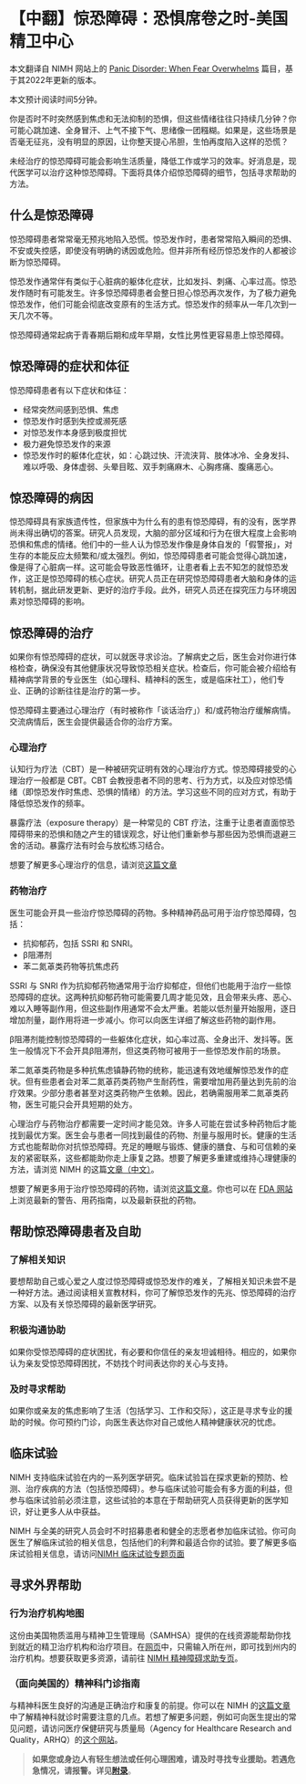 # 【中翻】惊恐障碍：恐惧席卷之时-美国精卫中心

本文翻译自 NIMH 网站上的 [Panic Disorder: When Fear Overwhelms](https://www.nimh.nih.gov/health/publications/panic-disorder-when-fear-overwhelms) 篇目，基于其2022年更新的版本。

本文预计阅读时间5分钟。

你是否时不时突然感到焦虑和无法抑制的恐惧，但这些情绪往往只持续几分钟？你可能心跳加速、全身冒汗、上气不接下气、思绪像一团糨糊。如果是，这些场景是否毫无征兆，没有明显的原因，让你整天提心吊胆，生怕再度陷入这样的恐慌？

未经治疗的惊恐障碍可能会影响生活质量，降低工作或学习的效率。好消息是，现代医学可以治疗这种惊恐障碍。下面将具体介绍惊恐障碍的细节，包括寻求帮助的方法。

## 什么是惊恐障碍

惊恐障碍患者常常毫无预兆地陷入恐慌。惊恐发作时，患者常常陷入瞬间的恐惧、不安或失控感，即使没有明确的诱因或危险。但并非所有经历惊恐发作的人都被诊断为惊恐障碍。

惊恐发作通常伴有类似于心脏病的躯体化症状，比如发抖、刺痛、心率过高。惊恐发作随时有可能发生。许多惊恐障碍患者会整日担心惊恐再次发作，为了极力避免惊恐发作，他们可能会彻底改变原有的生活方式。惊恐发作的频率从一年几次到一天几次不等。

惊恐障碍通常起病于青春期后期和成年早期，女性比男性更容易患上惊恐障碍。

## 惊恐障碍的症状和体征

惊恐障碍患者有以下症状和体征：

- 经常突然间感到恐惧、焦虑
- 惊恐发作时感到失控或濒死感
- 对惊恐发作本身感到极度担忧
- 极力避免惊恐发作的来源
- 惊恐发作时的躯体化症状，如：心跳过快、汗流浃背、肢体冰冷、全身发抖、难以呼吸、身体虚弱、头晕目眩、双手刺痛麻木、心胸疼痛、腹痛恶心。

## 惊恐障碍的病因

惊恐障碍具有家族遗传性，但家族中为什么有的患有惊恐障碍，有的没有，医学界尚未得出确切的答案。研究人员发现，大脑的部分区域和行为在很大程度上会影响恐惧和焦虑的情绪。他们中的一些人认为惊恐发作像是身体自发的「假警报」，对生存的本能反应太频繁和/或太强烈。例如，惊恐障碍患者可能会觉得心跳加速，像是得了心脏病一样。这可能会导致恶性循环，让患者看上去不知怎的就惊恐发作，这正是惊恐障碍的核心症状。研究人员正在研究惊恐障碍患者大脑和身体的运转机制，据此研发更新、更好的治疗手段。此外，研究人员还在探究压力与环境因素对惊恐障碍的影响。

## 惊恐障碍的治疗

如果你有惊恐障碍的症状，可以就医寻求诊治。了解病史之后，医生会对你进行体格检查，确保没有其他健康状况导致惊恐相关症状。检查后，你可能会被介绍给有精神病学背景的专业医生（如心理科、精神科的医生，或是临床社工），他们专业、正确的诊断往往是治疗的第一步。

惊恐障碍主要通过心理治疗（有时被称作「谈话治疗」）和/或药物治疗缓解病情。交流病情后，医生会提供最适合你的治疗方案。

### 心理治疗

认知行为疗法（CBT）是一种被研究证明有效的心理治疗方式。惊恐障碍接受的心理治疗一般都是 CBT。CBT 会教授患者不同的思考、行为方式，以及应对惊恐情绪（即惊恐发作时焦虑、恐惧的情绪）的方法。学习这些不同的应对方式，有助于降低惊恐发作的频率。

暴露疗法（exposure therapy）是一种常见的 CBT 疗法，注重于让患者直面惊恐障碍带来的恐惧和随之产生的错误观念，好让他们重新参与那些因为恐惧而退避三舍的活动。暴露疗法有时会与放松练习结合。

想要了解更多心理治疗的信息，请浏览[这篇文章](./Psychotherapies.md)

### 药物治疗

医生可能会开具一些治疗惊恐障碍的药物。多种精神药品可用于治疗惊恐障碍，包括：

- 抗抑郁药，包括 SSRI 和 SNRI。
- β阻滞剂
- 苯二氮䓬类药物等抗焦虑药

SSRI 与 SNRI 作为抗抑郁药物通常用于治疗抑郁症，但他们也能用于治疗一些惊恐障碍的症状。这两种抗抑郁药物可能需要几周才能见效，且会带来头疼、恶心、难以入睡等副作用，但这些副作用通常不会太严重。若能以低剂量开始服用，逐日增加剂量，副作用将进一步减小。你可以向医生详细了解这些药物的副作用。

β阻滞剂能控制惊恐障碍的一些躯体化症状，如心率过高、全身出汗、发抖等。医生一般情况下不会开具β阻滞剂，但这类药物可被用于一些惊恐发作前的场景。

苯二氮䓬类药物是多种抗焦虑镇静药物的统称，能迅速有效地缓解惊恐发作的症状。但有些患者会对苯二氮䓬药类药物产生耐药性，需要增加用药量达到先前的治疗效果。少部分患者甚至对这类药物产生依赖。因此，若确需服用苯二氮䓬类药物，医生可能只会开具短期的处方。

心理治疗与药物治疗都需要一定时间才能见效。许多人可能在尝试多种药物后才能找到最优方案。医生会与患者一同找到最佳的药物、剂量与服用时长。健康的生活方式也能帮助你对抗惊恐障碍。充足的睡眠与锻炼、健康的膳食、与和可信赖的亲友的紧密联系，这些都能助你走上康复之路。想要了解更多重建或维持心理健康的方法，请浏览 NIMH 的这篇[文章（中文）](./SelfCare.md)。

想要了解更多用于治疗惊恐障碍的药物，请浏览[这篇文章](./Medications.md)。你也可以在 [FDA 网站](https://www.fda.gov/drugsatfda) 上浏览最新的警告、用药指南，以及最新获批的药物。

## 帮助惊恐障碍患者及自助

### 了解相关知识

要想帮助自己或心爱之人度过惊恐障碍或惊恐发作的难关，了解相关知识未尝不是一种好方法。通过阅读相关宣教材料，你可了解惊恐发作的先兆、惊恐障碍的治疗方案、以及有关惊恐障碍的最新医学研究。

### 积极沟通协助

如果你受惊恐障碍的症状困扰，有必要和你信任的亲友坦诚相待。相应的，如果你认为亲友受惊恐障碍困扰，不妨找个时间表达你的关心与支持。

### 及时寻求帮助

如果你或亲友的焦虑影响了生活（包括学习、工作和交际），这正是寻求专业的援助的时候。你可预约门诊，向医生表达你对自己或他人精神健康状况的忧虑。

## 临床试验

NIMH 支持临床试验在内的一系列医学研究。临床试验旨在探求更新的预防、检测、治疗疾病的方法（包括惊恐障碍）。参与临床试验可能会有多方面的利益，但参与临床试验前必须注意，这些试验的本意在于帮助研究人员获得更新的医学知识，好让更多人从中获益。

NIMH 与全美的研究人员会时不时招募患者和健全的志愿者参加临床试验。你可向医生了解临床试验的相关信息，包括他们的利弊和最适合你的试验。要了解更多临床试验相关信息，请访问[NIMH 临床试验专题页面](https://www.nimh.nih.gov/health/trials)

## 寻求外界帮助

### 行为治疗机构地图

这份由美国物质滥用与精神卫生管理局（SAMHSA）提供的在线资源能帮助你找到就近的精卫治疗机构和治疗项目。在[网页](https://findtreatment.samhsa.gov/)中，只需输入所在州，即可找到州内的治疗机构。想要获取更多资源，请前往 [NIMH 精神障碍求助专页](https://www.nimh.nih.gov/health/find-help)。

### （面向美国的）精神科门诊指南

与精神科医生良好的沟通是正确治疗和康复的前提。你可以在 NIMH 的[这篇文章](https://nimh.nih.gov/talkingtips)中了解精神科就诊时需要注意的几点。若想了解更多问题，例如可向医生提出的常见问题，请访问医疗保健研究与质量局（Agency for Healthcare Research and Quality，ARHQ）的[这个网站][arhq]。

[arhq]:https://www.ahrq.gov/questions

> **如果您或身边人有轻生想法或任何心理困难，请及时寻找专业援助。若遇危急情况，请报警。详见[附录](../appendix.md#危机干预与报警)**。
